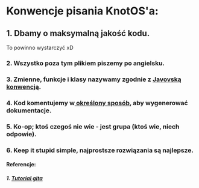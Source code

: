 # Konwencje pisania KnotOS'a:
## 1. Dbamy o maksymalną jakość kodu. 
To powinno wystarczyć xD
### 2. Wszystko poza tym plikiem piszemy po angielsku.
### 3. Zmienne, funkcje i klasy nazywamy zgodnie z [Javovską konwencją][1].
[1]: https://www.javatpoint.com/java-naming-conventions
### 4. Kod komentujemy w[ określony sposób,][2] aby wygenerować dokumentacje.
[2]: https://www.tutorialspoint.com/java/java_documentation.htm " określony sposób,"
### 5. Ko-op; ktoś czegoś nie wie - jest grupa (ktoś wie, niech odpowie).
### 6. Keep it stupid simple, najprostsze rozwiązania są najlepsze.
#### Referencje:
##### 1. [Tutorial gita][3]


[3]: https://www.youtube.com/watch?v=SWYqp7iY_Tc
